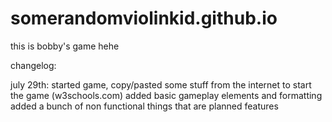 # somerandomviolinkid.github.io

this is bobby's game hehe

changelog:

july 29th:
started game, copy/pasted some stuff from the internet to start the game (w3schools.com)
added basic gameplay elements and formatting
added a bunch of non functional things that are planned features
    
    
